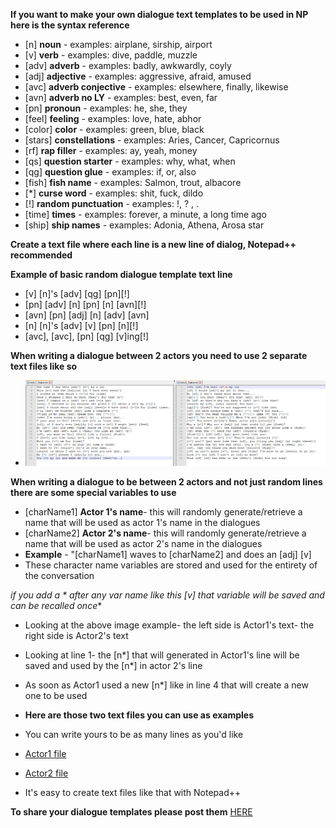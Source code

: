 **If you want to make your own dialogue text templates to be used in NP here is the syntax reference**


* [n] **noun** - examples: airplane, sirship, airport
* [v] **verb** - examples: dive, paddle, muzzle
* [adv] **adverb** - examples: badly, awkwardly, coyly
* [adj] **adjective** - examples: aggressive, afraid, amused
* [avc] **adverb conjective** - examples: elsewhere, finally, likewise
* [avn] **adverb no LY** - examples: best, even, far
* [pn] **pronoun** - examples: he, she, they
* [feel] **feeling** - examples: love, hate, abhor
* [color] **color** - examples: green, blue, black
* [stars] **constellations** - examples: Aries, Cancer, Capricornus
* [rf] **rap filler** -  examples: ay, yeah, money
* [qs] **question starter** - examples: why, what, when
* [qg] **question glue** - examples: if, or, also
* [fish] **fish name** - examples: Salmon, trout, albacore
* [*] **curse word** - examples: shit, fuck, dildo
* [!] **random punctuation** - examples: !, ? , .
* [time] **times** - examples: forever, a minute, a long time ago
* [ship] **ship names** - examples: Adonia, Athena, Arosa star

**Create a text file where each line is a new line of dialog, Notepad++ recommended**

**Example of basic random dialogue template text line**
* [v] [n]'s [adv] [qg] [pn][!]
* [pn] [adv] [n] [pn] [n] [avn][!]
* [avn] [pn] [adj] [n] [adv] [avn]
* [n] [n]'s [adv] [v] [pn] [n][!]
* [avc], [avc], [pn] [qg] [v]ing[!]


**When writing a dialogue between 2 actors you need to use 2 separate text files like so**
* ![](https://github.com/mdotstrange/NightmarePuppeteerPublic/raw/master/Files/dia2.png)

**When writing a dialogue to be between 2 actors and not just random lines there are some special variables to use**

* [charName1] **Actor 1's name**- this will randomly generate/retrieve a name that will be used as actor 1's name in the dialogues
* [charName2] **Actor 2's name**- this will randomly generate/retrieve a name that will be used as actor 2's name in the dialogues
* **Example** - "[charName1] waves to [charName2] and does an [adj] [v]
* These character name variables are stored and used for the entirety of the conversation

**if you add a * after any var name like this [v*] that variable will be saved and can be recalled once** 

* Looking at the above image example- the left side is Actor1's text- the right side is Actor2's text
* Looking at line 1- the [n*] that will generated in Actor1's line will be saved and used by the [n*] in actor 2's line
* As soon as Actor1 used a new [n*] like in line 4 that will create a new one to be used

* **Here are those two text files you can use as examples**
* You can write yours to be as many lines as you'd like
*  [Actor1 file](https://raw.githubusercontent.com/mdotstrange/NightmarePuppeteerPublic/master/Files/Actor1_Stalker.txt)
*  [Actor2 file](https://raw.githubusercontent.com/mdotstrange/NightmarePuppeteerPublic/master/Files/Actor2_Stalker.txt)
*  It's easy to create text files like that with Notepad++ 

**To share your dialogue templates please post them** [HERE](https://github.com/mdotstrange/NightmarePuppeteerPublic/discussions/419)
